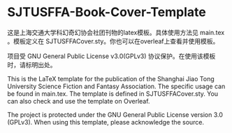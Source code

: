 # SJTUSFFA-Book-Cover-Template
这是上海交通大学科幻奇幻协会社团刊物的latex模板。具体使用方法见 main.tex 。模板定义在 SJTUSFFACover.sty。你也可以在overleaf上查看并使用模板。

项目受 GNU General Public License v3.0(GPLv3) 协议保护。在使用该模板时，请标明出处。

This is the LaTeX template for the publication of the Shanghai Jiao Tong University Science Fiction and Fantasy Association. The specific usage can be found in main.tex. The template is defined in SJTUSFFACover.sty. You can also check and use the template on Overleaf.

The project is protected under the GNU General Public License version 3.0 (GPLv3). When using this template, please acknowledge the source.
